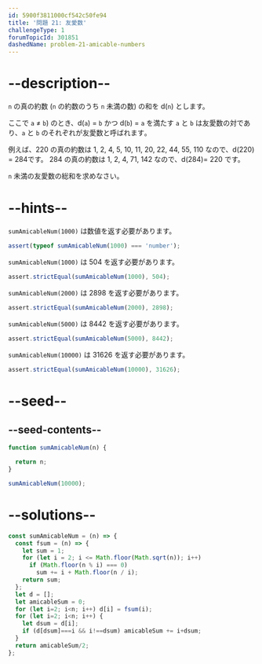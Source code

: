 ```yaml
---
id: 5900f3811000cf542c50fe94
title: '問題 21: 友愛数'
challengeType: 1
forumTopicId: 301851
dashedName: problem-21-amicable-numbers
---
```


# --description--

`n` の真の約数 (`n` の約数のうち `n` 未満の数) の和を d(`n`) とします。

ここで `a` ≠ `b`) のとき、d(`a`) = `b` かつ d(`b`) = `a` を満たす `a` と `b` は友愛数の対であり、`a` と `b` のそれぞれが友愛数と呼ばれます｡

例えば、220 の真の約数は 1, 2, 4, 5, 10, 11, 20, 22, 44, 55, 110 なので、d(220) = 284です。 284 の真の約数は 1, 2, 4, 71, 142 なので、d(284)= 220 です。

`n` 未満の友愛数の総和を求めなさい。

# --hints--

`sumAmicableNum(1000)` は数値を返す必要があります。

```js
assert(typeof sumAmicableNum(1000) === 'number');
```

`sumAmicableNum(1000)` は 504 を返す必要があります。

```js
assert.strictEqual(sumAmicableNum(1000), 504);
```

`sumAmicableNum(2000)` は 2898 を返す必要があります。

```js
assert.strictEqual(sumAmicableNum(2000), 2898);
```

`sumAmicableNum(5000)` は 8442 を返す必要があります。

```js
assert.strictEqual(sumAmicableNum(5000), 8442);
```

`sumAmicableNum(10000)` は 31626 を返す必要があります。

```js
assert.strictEqual(sumAmicableNum(10000), 31626);
```

# --seed--

## --seed-contents--

```js
function sumAmicableNum(n) {

  return n;
}

sumAmicableNum(10000);
```

# --solutions--

```js
const sumAmicableNum = (n) => {
  const fsum = (n) => {
    let sum = 1;
    for (let i = 2; i <= Math.floor(Math.sqrt(n)); i++)
      if (Math.floor(n % i) === 0)
        sum += i + Math.floor(n / i);
    return sum;
  };
  let d = [];
  let amicableSum = 0;
  for (let i=2; i<n; i++) d[i] = fsum(i);
  for (let i=2; i<n; i++) {
    let dsum = d[i];
    if (d[dsum]===i && i!==dsum) amicableSum += i+dsum;
  }
  return amicableSum/2;
};
```
